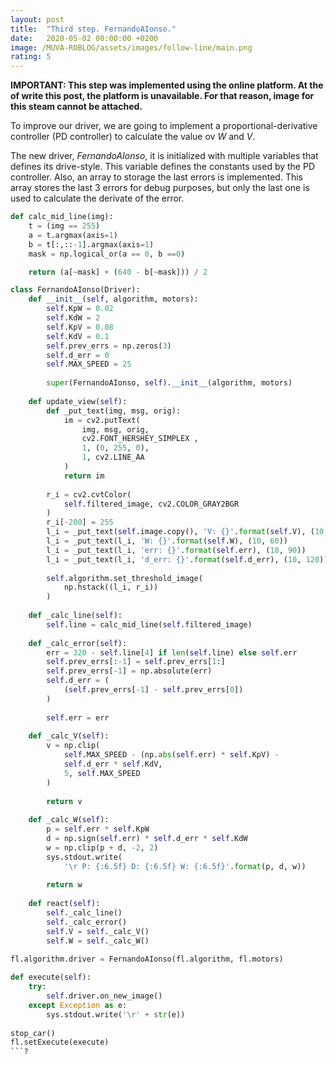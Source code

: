 ```yaml
---
layout: post
title:  "Third step. FernandoAIonso."
date:   2020-05-02 00:00:00 +0200
image: /MUVA-ROBLOG/assets/images/follow-line/main.png
rating: 5
---
```


**IMPORTANT: This step was implemented using the online platform. At the of write this post, the platform is unavailable. For that reason, image for this steam cannot be attached.**

To improve our driver, we are going to implement a proportional-derivative controller (PD controller) to calculate the value ov *W* and *V*. 

The new driver, *FernandoAIonso*, it is initialized with multiple variables that defines its drive-style. This variable defines the constants used by the PD controller. Also, an array to storage the last errors is implemented. This array stores the last 3 errors for debug purposes, but only the last one is used to calculate the derivate of the error.

```python
def calc_mid_line(img):
    t = (img == 255)
    a = t.argmax(axis=1)
    b = t[:,::-1].argmax(axis=1)
    mask = np.logical_or(a == 0, b ==0)

    return (a[~mask] + (640 - b[~mask])) / 2

class FernandoAIonso(Driver):
    def __init__(self, algorithm, motors):
        self.KpW = 0.02
        self.KdW = 2
        self.KpV = 0.08
        self.KdV = 0.1
        self.prev_errs = np.zeros(3)
        self.d_err = 0
        self.MAX_SPEED = 25
        
        super(FernandoAIonso, self).__init__(algorithm, motors)
        
    def update_view(self):
        def _put_text(img, msg, orig):
            im = cv2.putText(
                img, msg, orig, 
                cv2.FONT_HERSHEY_SIMPLEX ,  
                1, (0, 255, 0), 
                1, cv2.LINE_AA
            ) 
            return im
            
        r_i = cv2.cvtColor(
            self.filtered_image, cv2.COLOR_GRAY2BGR
        )
        r_i[-200] = 255
        l_i = _put_text(self.image.copy(), 'V: {}'.format(self.V), (10, 30))
        l_i = _put_text(l_i, 'W: {}'.format(self.W), (10, 60))
        l_i = _put_text(l_i, 'err: {}'.format(self.err), (10, 90))
        l_i = _put_text(l_i, 'd_err: {}'.format(self.d_err), (10, 120))
        
        self.algorithm.set_threshold_image(
            np.hstack((l_i, r_i))
        )
        
    def _calc_line(self):
        self.line = calc_mid_line(self.filtered_image)
        
    def _calc_error(self):
        err = 320 - self.line[4] if len(self.line) else self.err
        self.prev_errs[:-1] = self.prev_errs[1:]
        self.prev_errs[-1] = np.absolute(err)
        self.d_err = (
            (self.prev_errs[-1] - self.prev_errs[0])
        )
        
        self.err = err
        
    def _calc_V(self):
        v = np.clip( 
            self.MAX_SPEED - (np.abs(self.err) * self.KpV) -
            self.d_err * self.KdV,
            5, self.MAX_SPEED
        )
        
        return v
    
    def _calc_W(self):
        p = self.err * self.KpW
        d = np.sign(self.err) * self.d_err * self.KdW
        w = np.clip(p + d, -2, 2)
        sys.stdout.write(
            '\r P: {:6.5f} D: {:6.5f} W: {:6.5f}'.format(p, d, w))
        
        return w
        
    def react(self):
        self._calc_line()
        self._calc_error()
        self.V = self._calc_V()
        self.W = self._calc_W()
        
fl.algorithm.driver = FernandoAIonso(fl.algorithm, fl.motors)

def execute(self):
    try:
        self.driver.on_new_image()
    except Exception as e:
        sys.stdout.write('\r' + str(e))
    
stop_car()
fl.setExecute(execute)
```?



